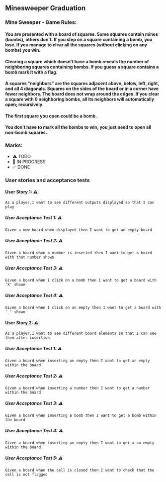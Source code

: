 ## Minesweeper Graduation

### Mine Sweeper - Game Rules:		
#### You are presented with a board of squares. Some squares contain mines (bombs), others don't. If you step on a square containing a bomb, you lose. If you manage to clear all the squares (without clicking on any bombs) you win. 
#### Clearing a square which doesn't have a bomb reveals the number of neighboring squares containing bombs. If you guess a square contains a bomb mark it with a flag. 
#### A squares "neighbors" are the squares adjacent above, below, left, right, and all 4 diagonals. Squares on the sides of the board or in a corner have fewer neighbors. The board does not wrap around the edges. If you clear a square with 0 neighboring bombs, all its neighbors will automatically open; recursively. 
#### The first square you open could be a bomb. 
#### You don't have to mark all the bombs to win; you just need to open all non-bomb squares.

### Marks:
- ⚠ TODO
- 🚧 IN PROGRESS
- ✅ DONE

### User stories and acceptance tests
#### User Story 1: ⚠
```
As a player,I want to see different outputs displayed so that I can play
```
##### User Acceptance Test 1: ⚠
```
Given a new board when displayed then I want to get an empty board
```
##### User Acceptance Test 2: ⚠
```
Given a board when a number is inserted then I want to get a board with that number shown
```
##### User Acceptance Test 3: ⚠
```
Given a board when I click on a bomb then I want to get a board with 'X' shown
```
##### User Acceptance Test 4: ⚠
```
Given a board when I click on an empty then I want to get a board with '_' shown
```
#### User Story 2: ⚠
```
As a player,I want to see different board elements so that I can see them after insertion
```
##### User Acceptance Test 1: ⚠
```
Given a board when inserting an empty then I want to get an empty within the board
```
##### User Acceptance Test 2: ⚠
```
Given a board when inserting a number then I want to get a number within the board
```
##### User Acceptance Test 3: ⚠
```
Given a board when inserting a bomb then I want to get a bomb within the board
```
##### User Acceptance Test 4: ⚠
```
Given a board when inserting an empty then I want to get a an empty within the board
```
##### User Acceptance Test 5: ⚠
```
Given a board when the cell is closed then I want to check that the cell is not flagged
```